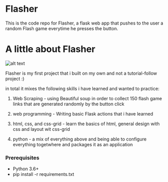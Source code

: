 # Flasher
This is the code repo for Flasher, a flask web app that pushes to the user a random Flash game everytime he presses the button.

# A little about Flasher

![alt text](https://imgur.com/a/e6ywX6A)

Flasher is my first project that i built on my own and not a tutorial-follow project :)

in total it mixes the following skills i have learned and wanted to practice:
1) Web Scraping - using Beautiful soup in order to collect 150 flash game links that are generated randomly by the button click

2) web programming - Writing basic Flask actions that i have learned

3) html, css, and css-grid - learn the basics of html, general design with css and layout wit css-grid 

4) python - a mix of everything above and being able to configure everything togetwhere and packages it as an application

### Prerequisites
* Python 3.6+
* pip install -r requirements.txt
